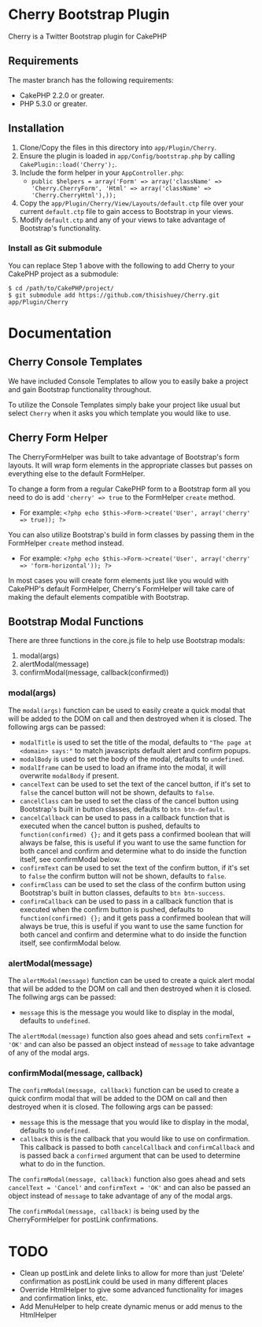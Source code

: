 # Cherry Bootstrap Plugin

Cherry is a Twitter Bootstrap plugin for CakePHP

## Requirements

The master branch has the following requirements:

* CakePHP 2.2.0 or greater.
* PHP 5.3.0 or greater.

## Installation

1. Clone/Copy the files in this directory into `app/Plugin/Cherry`.
2. Ensure the plugin is loaded in `app/Config/bootstrap.php` by calling `CakePlugin::load('Cherry');`.
3. Include the form helper in your `AppController.php`:
	* `public $helpers = array('Form' => array('className' => 'Cherry.CherryForm', 'Html' => array('className' => 'Cherry.CherryHtml'),));`
4. Copy the `app/Plugin/Cherry/View/Layouts/default.ctp` file over your current `default.ctp` file to gain access to Bootstrap in your views.
5. Modify `default.ctp` and any of your views to take advantage of Bootstrap's functionality.

### Install as Git submodule

You can replace Step 1 above with the following to add Cherry to your CakePHP project as a submodule:

```
$ cd /path/to/CakePHP/project/
$ git submodule add https://github.com/thisishuey/Cherry.git app/Plugin/Cherry
```

# Documentation

## Cherry Console Templates

We have included Console Templates to allow you to easily bake a project and gain Bootstrap functionality throughout.

To utilize the Console Templates simply bake your project like usual but select `Cherry` when it asks you which template you would like to use.

## Cherry Form Helper

The CherryFormHelper was built to take advantage of Bootstrap's form layouts. It will wrap form elements in the appropriate classes but passes on everything else to the default FormHelper.

To change a form from a regular CakePHP form to a Bootstrap form all you need to do is add `'cherry' => true` to the FormHelper `create` method.

* For example: `<?php echo $this->Form->create('User', array('cherry' => true)); ?>`

You can also utilize Bootstrap's build in form classes by passing them in the FormHelper `create` method instead.

* For example: `<?php echo $this->Form->create('User', array('cherry' => 'form-horizontal')); ?>`

In most cases you will create form elements just like you would with CakePHP's default FormHelper, Cherry's FormHelper will take care of making the default elements compatible with Bootstrap.

## Bootstrap Modal Functions

There are three functions in the core.js file to help use Bootstrap modals:

1. modal(args)
2. alertModal(message)
3. confirmModal(message, callback(confirmed))

### modal(args)

The `modal(args)` function can be used to easily create a quick modal that will be added to the DOM on call and then destroyed when it is closed. The following args can be passed:

* `modalTitle` is used to set the title of the modal, defaults to `"The page at <domain> says:"` to match javascripts default alert and confirm popups.
* `modalBody` is used to set the body of the modal, defaults to `undefined`.
* `modalIframe` can be used to load an iframe into the modal, it will overwrite `modalBody` if present.
* `cancelText` can be used to set the text of the cancel button, if it's set to `false` the cancel button will not be shown, defaults to `false`.
* `cancelClass` can be used to set the class of the cancel button using Bootstrap's built in button classes, defaults to `btn btn-default`.
* `cancelCallback` can be used to pass in a callback function that is executed when the cancel button is pushed, defaults to `function(confirmed) {};` and it gets pass a confirmed boolean that will always be false, this is useful if you want to use the same function for both cancel and confirm and determine what to do inside the function itself, see confirmModal below.
* `confirmText` can be used to set the text of the confirm button, if it's set to `false` the confirm button will not be shown, defaults to `false`.
* `confirmClass` can be used to set the class of the confirm button using Bootstrap's built in button classes, defaults to `btn btn-success`.
* `confirmCallback` can be used to pass in a callback function that is executed when the confirm button is pushed, defaults to `function(confirmed) {};` and it gets pass a confirmed boolean that will always be true, this is useful if you want to use the same function for both cancel and confirm and determine what to do inside the function itself, see confirmModal below.

### alertModal(message)

The `alertModal(message)` function can be used to create a quick alert modal that will be added to the DOM on call and then destroyed when it is closed. The follwing args can be passed:

* `message` this is the message you would like to display in the modal, defaults to `undefined`.

The `alertModal(message)` function also goes ahead and sets `confirmText = 'OK'` and can also be passed an object instead of `message` to take advantage of any of the modal args.

### confirmModal(message, callback)

The `confirmModal(message, callback)` function can be used to create a quick confirm modal that will be added to the DOM on call and then destroyed when it is closed. The following args can be passed:

* `message` this is the message that you would like to display in the modal, defaults to `undefined`.
* `callback` this is the callback that you would like to use on confirmation. This callback is passed to both `cancelCallback` and `confirmCallback` and is passed back a `confirmed` argument that can be used to determine what to do in the function.

The `confirmModal(message, callback)` function also goes ahead and sets `cancelText = 'Cancel'` and  `confirmText = 'OK'` and can also be passed an object instead of `message` to take advantage of any of the modal args.

The `confirmModal(message, callback)` is being used by the CherryFormHelper for postLink confirmations.

# TODO

* Clean up postLink and delete links to allow for more than just 'Delete' confirmation as postLink could be used in many different places
* Override HtmlHelper to give some advanced functionality for images and confirmation links, etc.
* Add MenuHelper to help create dynamic menus or add menus to the HtmlHelper
